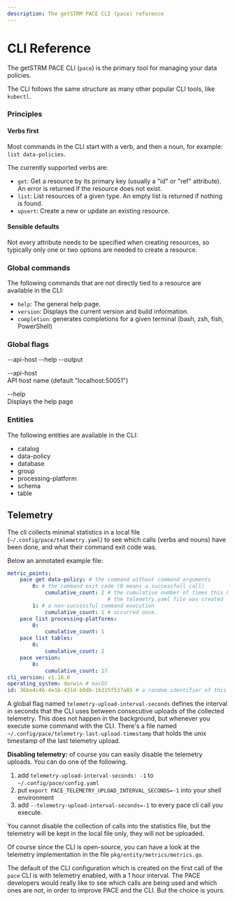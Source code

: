 ```yaml
---
description: The getSTRM PACE CLI (pace) reference
---
```


# CLI Reference

The getSTRM PACE CLI (`pace`) is the primary tool for managing your data policies.

The CLI follows the same structure as many other popular CLI tools, like `kubectl`.

### Principles

#### Verbs first

Most commands in the CLI start with a verb, and then a noun, for example: `list data-policies`.

The currently supported verbs are:

* `get`: Get a resource by its primary key (usually a "id" or "ref" attribute). An error is returned if the resource does not exist.
* `list`: List resources of a given type. An empty list is returned if nothing is found.
* `upsert`: Create a new or update an existing resource.

#### Sensible defaults

Not every attribute needs to be specified when creating resources, so typically only one or two options are needed to create a resource.

### Global commands

The following commands that are not directly tied to a resource are available in the CLI:

* `help`: The general help page.
* `version`: Displays the current version and build information.
* `completion`: generates completions for a given terminal (bash, zsh, fish, PowerShell)

### Global flags <a href="#global-flags" id="global-flags"></a>

\--api-host --help --output

\--api-host\
API host name (default "localhost:50051")

\--help\
Displays the help page

### Entities

The following entities are available in the CLI:

* catalog
* data-policy
* database
* group
* processing-platform
* schema
* table

## Telemetry

The cli collects minimal statistics in a local file (`~/.config/pace/telemetry.yaml`) to see which calls (verbs and nouns) have been done, and what their command exit code was.

Below an annotated example file:

```yaml
metric_points:
    pace get data-policy: # the command without command arguments
        0: # the command exit code (0 means a successfull call)
            cumulative_count: 2 # the cumulative number of times this has occurred since
                                # the telemetry.yaml file was created
        1: # a non-successful command execution
            cumulative_count: 1 # occurred once.
    pace list processing-platforms:
        0:
            cumulative_count: 1
    pace list tables:
        0:
            cumulative_count: 2
    pace version:
        0:
            cumulative_count: 17
cli_version: v1.16.0
operating_system: darwin # macOS
id: 36be4c46-4e1b-431d-b9db-1b315f537a85 # a random identifier of this cli instance.
```

A global flag named `telemetry-upload-interval-seconds` defines the interval in seconds that the CLI uses between consecutive uploads of the collected telemetry. This does not happen in the background, but whenever you execute some command with the CLI. There's a file named `~/.config/pace/telemetry-last-upload-timestamp` that holds the unix timestamp of the last telemetry upload.

**Disabling telemetry:** of course you can easily disable the telemetry uploads. You can do one of the following.

1. add `telemetry-upload-interval-seconds: -1` to `~/.config/pace/config.yaml`
2. put `export PACE_TELEMETRY_UPLOAD_INTERVAL_SECONDS=-1` into your shell environment
3. add `--telemetry-upload-interval-seconds=-1` to every pace cli call you execute.

You cannot disable the collection of calls into the statistics file, but the telemetry will be kept in the local file only, they will not be uploaded.

Of course since the CLI is open-source, you can have a look at the telemetry implementation in the file `pkg/entity/metrics/metrics.go`.

The default of the CLI configuration which is created on the first call of the `pace` CLI is with telemetry enabled, with a 1 hour interval. The PACE developers would really like to see which calls are being used and which ones are not, in order to improve PACE and the CLI. But the choice is yours.
